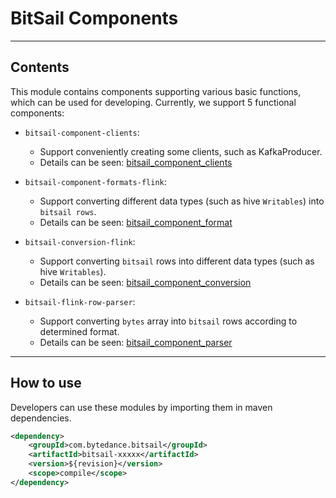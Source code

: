 # BitSail Components

-----

## Contents

This module contains components supporting various basic functions, which can be used for developing.
Currently, we support 5 functional components:

- `bitsail-component-clients`:
  - Support conveniently creating some clients, such as KafkaProducer.
  - Details can be seen: [bitsail_component_clients](docs/components/clients/introduction.md)



- `bitsail-component-formats-flink`:
  - Support converting different data types (such as hive `Writables`) into `bitsail rows`.
  - Details can be seen: [bitsail_component_format](docs/components/format/introduction.md)


- `bitsail-conversion-flink`:
  - Support converting `bitsail` rows into different data types (such as hive `Writables`).
  - Details can be seen: [bitsail_component_conversion](docs/components/conversion/introduction.md)


- `bitsail-flink-row-parser`:
  - Support converting `bytes` array into `bitsail` rows according to determined format.
  - Details can be seen: [bitsail_component_parser](docs/components/parser/introduction.md)

-----

## How to use

Developers can use these modules by importing them in maven dependencies.

```xml
<dependency>
    <groupId>com.bytedance.bitsail</groupId>
    <artifactId>bitsail-xxxxx</artifactId>
    <version>${revision}</version>
    <scope>compile</scope>
</dependency>
```
